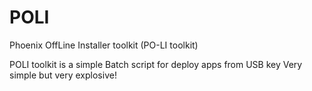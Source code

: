 # POLI
Phoenix OffLine Installer toolkit (PO-LI toolkit)

POLI toolkit is a simple Batch script for deploy apps from USB key
Very simple but very explosive!
